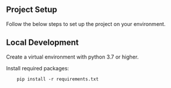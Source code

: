 ## Project Setup

Follow the below steps to set up the project on your environment.

## Local Development

Create a virtual environment with python 3.7 or higher.

Install required packages:
```
    pip install -r requirements.txt
```